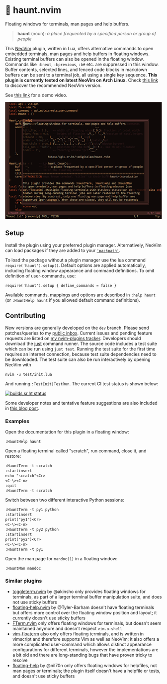 # 👻 haunt.nvim

Floating windows for terminals, man pages and help buffers.

> **haunt** (noun):
>   *a place frequented by a specified person or group of people*

This [NeoVim](https://neovim.io) plugin, written in Lua, offers alternative
commands to open embedded terminals, man pages and help buffers in floating
windows. Existing terminal buffers can also be opened in the floating window.
Commands like `:bnext`, `:bprevious`, `:b#` etc. are suppressed in this window.
Buffer contents, selected lines, and fenced code blocks in markdown buffers
can be sent to a terminal job, all using a single key sequence.
**This plugin is currently tested on latest NeoVim on Arch Linux.**
Check [this link](https://archlinux.org/packages/extra/x86_64/neovim/) to
discover the recommended NeoVim version.

See [this link](https://adigitoleo.srht.site/haunt-nvim/haunt-nvim.mp4) for a demo video.

![:HauntHelp screenshot](screenshot.png)

## Setup

Install the plugin using your preferred plugin manager. Alternatively, NeoVim
can load packages if they are added to your [`'packpath'`](https://neovim.io/doc/user/options.html#'packpath').

To load the package without a plugin manager use the lua command `require('haunt').setup()`.
Default options are applied automatically, including floating window appearance
and command definitions. To omit definition of user-commands, use:

    require('haunt').setup { define_commands = false }

Available commands, mappings and options are described in `:help haunt`
(or `:HauntHelp haunt` if you allowed default command definitions).

## Contributing

New versions are generally developed on the `dev` branch.
Please send patches/queries to my [public inbox](https://lists.sr.ht/~adigitoleo/public-inbox).
Current issues and pending feature requests are listed on [my nvim-plugins tracker](https://todo.sr.ht/~adigitoleo/nvim-plugins?search=%5Bhaunt.nvim%5D).
Developers should download the [just](https://github.com/casey/just) command runner.
The source code includes a test suite which can be run using `just test`.
Running the test suite for the first time requires an internet connection,
because test suite dependencies need to be downloaded.
The test suite can also be run interactively by opening NeoVim with

    nvim -u test/init.lua

And running `:TestInit|TestRun`. The current CI test status is shown below:

[![builds.sr.ht status](https://builds.sr.ht/~adigitoleo/haunt.nvim.svg)](https://builds.sr.ht/~adigitoleo/haunt.nvim?)

Some developer notes and tentative feature suggestions are also included in
[this blog post](https://adigitoleo.srht.site/haunt-nvim/).

### Examples

Open the documentation for this plugin in a floating window:

    :HauntHelp haunt

Open a floating terminal called "scratch", run command, close it, and restore:

    :HauntTerm -t scratch
    :startinsert
    echo "scratch"<Cr>
    <C-\><C-n>
    :quit
    :HauntTerm -t scratch

Switch between two different interactive Python sessions:

    :HauntTerm -t py1 python
    :startinsert
    print("py1")<Cr>
    <C-\><C-n>
    :HauntTerm -t py2 python
    :startinsert
    print("py2")<Cr>
    <C-\><C-n>
    :HauntTerm -t py1

Open the man page for `mandoc(1)` in a floating window:

    :HauntMan mandoc

### Similar plugins

- [toggleterm.nvim](https://github.com/akinsho/toggleterm.nvim) by @akinsho
  only provides floating windows for terminals, as part of a larger terminal
  buffer manipulation suite, and does not use sticky buffers
- [floating-help.nvim](https://github.com/Tyler-Barham/floating-help.nvim) by @Tyler-Barham
  doesn't have floating terminals but offers more control over the floating
  window position and layout; it currently doesn't use sticky buffers
- [FTerm.nvim](https://github.com/numToStr/FTerm.nvim) only offers floating windows for terminals,
  but doesn't seem maintained anymore and doesn't respect `vim.o.shell`
- [vim-floaterm](https://github.com/voldikss/vim-floaterm) also only offers floating terminals, and is written in
  vimscript and therefore supports Vim as well as NeoVim; it also offers a
  more complicated user-command which allows distinct appearance configurations
  for different terminals, however the implementations are a bit old and there
  are long-standing bugs that have proven tricky to resolve
- [floating-help](https://github.com/nil70n/floating-help) by @nil70n only
  offers floating windows for helpfiles, not man pages or terminals; the plugin
  itself doesn't have a helpfile or tests, and doesn't use sticky buffers

